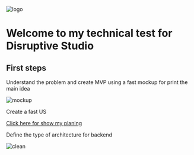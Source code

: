 ![logo](https://media.licdn.com/dms/image/C563DAQGpJ8ni4Vs4fw/image-scale_191_1128/0/1680113801446/disruptivestud_cover?e=2147483647&v=beta&t=ydbftOs8rZGBlj2UwSc-7I1WaN2aW2s1loXcCKDzmRU)

# Welcome to my technical test for Disruptive Studio

## First steps

Understand the problem and create MVP using a fast mockup for print the main idea

![mockup](https://res.cloudinary.com/dkeha5pzq/image/upload/v1718868034/disruptivestudio/oizysnjdrjb1skf2cjft.png)

Create a fast US

[Click here for show my planing](https://github.com/reloadercf/disruptivestudio/issues)

Define the type of architecture for backend

![clean](https://miro.medium.com/v2/resize:fit:1400/1*gNMlCdPkghf_2F8v3MGtqA.png)
